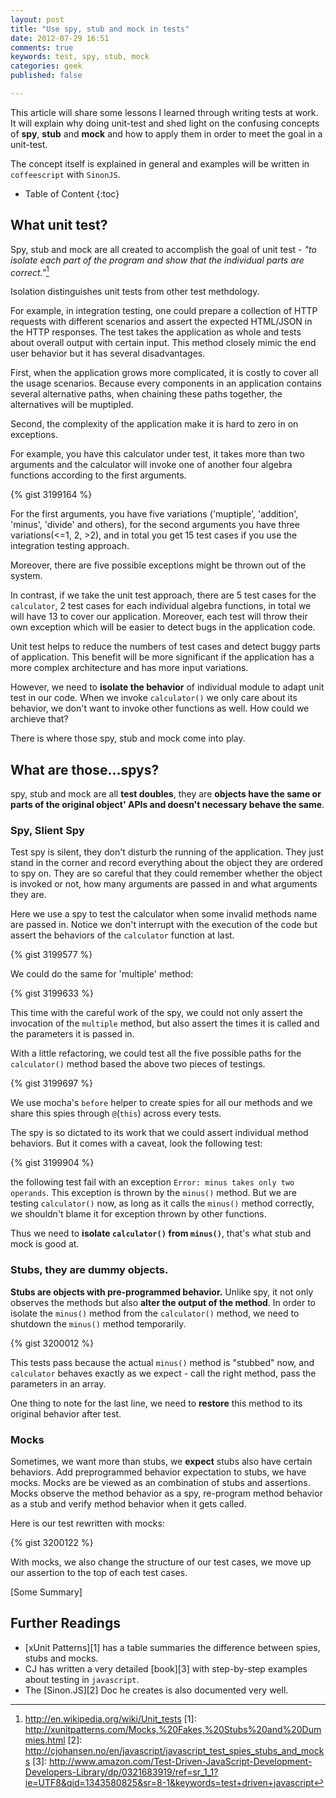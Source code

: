 ```yaml
---
layout: post
title: "Use spy, stub and mock in tests"
date: 2012-07-29 16:51
comments: true
keywords: test, spy, stub, mock
categories: geek
published: false

---
```


This article will share some lessons I learned through writing tests at work. It will explain why doing unit-test and shed light on the confusing concepts of **spy**, **stub** and **mock** and how to apply them in order to meet the goal in a unit-test.

The concept itself is explained in general and examples will be written in `coffeescript` with `SinonJS`.

* Table of Content
{:toc}

## What unit test?
Spy, stub and mock are all created to accomplish the goal of unit test - *"to isolate each part of the program and show that the individual parts are correct."*[^1]

Isolation distinguishes unit tests from other test methdology. 

For example, in integration testing, one could prepare a collection of HTTP requests with different scenarios and assert the expected HTML/JSON in the HTTP responses. The test takes the application as whole and tests about overall output with certain input. This method closely mimic the end user behavior but it has several disadvantages.

First, when the application grows more complicated, it is costly to cover all the usage scenarios. Because every components in an application contains several alternative paths, when chaining these paths together, the alternatives will be muptipled. 

Second, the complexity of the application make it is hard to zero in on exceptions.

For example, you have this calculator under test, it takes more than two arguments and the calculator will invoke one of another four algebra functions according to the first arguments. 

{% gist 3199164 %}

For the first arguments, you have five variations ('muptiple', 'addition', 'minus', 'divide' and others), for the second arguments you have three variations(<=1, 2, >2), and in total you get 15 test cases if you use the integration testing approach.

Moreover, there are five possible exceptions might be thrown out of the system.

In contrast, if we take the unit test approach, there are 5 test cases for the `calculator`, 2 test cases for each individual algebra functions, in total we will have 13 to cover our application. Moreover, each test will throw their own exception which will be easier to detect bugs in the application code.

Unit test helps to reduce the numbers of test cases and detect buggy parts of application. This benefit will be more significant if the application has a more complex architecture and has more input variations. 

However, we need to **isolate the behavior** of individual module to adapt unit test in our code. When we invoke `calculator()` we only care about its behavior, we don't want to invoke other functions as well. How could we archieve that? 

There is where those spy, stub and mock come into play.

## What are those…spys?
spy, stub and mock are all **test doubles**, they are **objects have the same or parts of the original object' APIs and doesn't necessary behave the same**. 

### Spy, Slient Spy
Test spy is silent, they don't disturb the running of the application. They just stand in the corner and record everything about the object they are ordered to spy on. They are so careful that they could remember whether the object is invoked or not, how many arguments are passed in and what arguments they are.

Here we use a spy to test the calculator when some invalid methods name are passed in. Notice we don't interrupt with the execution of the code but assert the behaviors of the `calculator` function at last.

{% gist 3199577 %}

We could do the same for 'multiple' method:

{% gist 3199633 %}

This time with the careful work of the spy, we could not only assert the invocation of the `multiple` method, but also assert the times it is called and the parameters it is passed in.

With a little refactoring, we could test all the five possible paths for the `calculator()` method based the above two pieces of testings. 

{% gist 3199697 %}

We use mocha's `before` helper to create spies for all our methods and we share this spies through `@`(`this`) across every tests. 

The spy is so dictated to its work that we could assert individual method behaviors. But it comes with a caveat, look the following test:

{% gist 3199904 %}

the following test fail with an exception `Error: minus takes only two operands`. This exception is thrown by the `minus()` method. But we are testing `calculator()` now, as long as it calls the `minus()` method correctly, we shouldn't blame it for exception thrown by other functions. 

Thus we need to **isolate `calculator()` from `minus()`**, that's what stub and mock is good at.

### Stubs, they are dummy objects.
**Stubs are objects with pre-programmed behavior.** Unlike spy, it not only observes the methods but also **alter the output of the method**. In order to isolate the `minus()` method from the `calculator()` method, we need to shutdown the `minus()` method temporarily. 

{% gist 3200012 %} 

This tests pass because the actual `minus()` method is "stubbed" now, and `calculator` behaves exactly as we expect - call the right method, pass the parameters in an array.

One thing to note for the last line, we need to **restore** this method to its original behavior after test.


### Mocks
Sometimes, we want more than stubs, we **expect** stubs also have certain behaviors. Add preprogrammed behavior expectation to stubs, we have mocks. Mocks are be viewed as an combination of stubs and assertions. Mocks observe the method behavior as a spy, re-program method behavior as a stub and verify method behavior when it gets called.

Here is our test rewritten with mocks:

{% gist 3200122 %} 

With mocks, we also change the structure of our test cases, we move up our assertion to the top of each test cases.

[Some Summary]

## Further Readings
- [xUnit Patterns][1] has a table summaries the difference between spies, stubs and mocks. 
- CJ has written a very detailed [book][3] with step-by-step examples about testing in `javascript`.
- The [Sinon.JS][2] Doc he creates is also documented very well.

[^1]: http://en.wikipedia.org/wiki/Unit_tests
[1]: http://xunitpatterns.com/Mocks,%20Fakes,%20Stubs%20and%20Dummies.html
[2]: http://cjohansen.no/en/javascript/javascript_test_spies_stubs_and_mocks
[3]: http://www.amazon.com/Test-Driven-JavaScript-Development-Developers-Library/dp/0321683919/ref=sr_1_1?ie=UTF8&qid=1343580825&sr=8-1&keywords=test+driven+javascript
